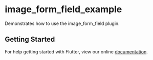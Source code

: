 # image_form_field_example

Demonstrates how to use the image_form_field plugin.

## Getting Started

For help getting started with Flutter, view our online
[documentation](https://flutter.io/).
